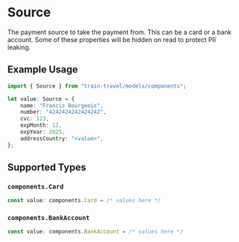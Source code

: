 # Source

The payment source to take the payment from. This can be a card or a bank account. Some of these properties will be hidden on read to protect PII leaking.

## Example Usage

```typescript
import { Source } from "train-travel/models/components";

let value: Source = {
    name: "Francis Bourgeois",
    number: "4242424242424242",
    cvc: 123,
    expMonth: 12,
    expYear: 2025,
    addressCountry: "<value>",
};
```

## Supported Types

### `components.Card`

```typescript
const value: components.Card = /* values here */
```

### `components.BankAccount`

```typescript
const value: components.BankAccount = /* values here */
```

